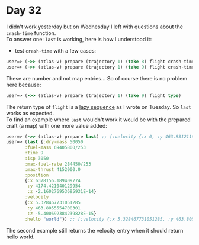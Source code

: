 # Day 32

I didn't work yesterday but on Wednesday I left with questions about the `crash-time` function.  
To answer one: `last` is working, here is how I understood it:
- test `crash-time` with a few cases:
``` clojure
user=> (->> (atlas-v) prepare (trajectory 1) (take 8) flight crash-time) ;; 7
user=> (->> (atlas-v) prepare (trajectory 1) (take 9) flight crash-time) ;; 8
```
These are number and not map entries... So of course there is no problem here because:
``` clojure
user=> (->> (atlas-v) prepare (trajectory 1) (take 9) flight type)
```
The return type of `flight` is a [lazy sequence](https://github.com/estellerostan/learning-clojure-in-public/blob/master/posts/2020-09-08.md#lazy-sequences) as I 
wrote on Tuesday.
So `last` works as expected.  
To find an example where `last` wouldn't work it would be with the prepared craft (a map) with one more value added:
``` clojure
user=> (->> (atlas-v) prepare last) ;; [:velocity {:x 0, :y 463.8312116386399, :z 0}]
user=> (last {:dry-mass 50050
       :fuel-mass 69405800/253
       :time 9
       :isp 3050
       :max-fuel-rate 284450/253
       :max-thrust 4152000.0
       :position
       {:x 6378156.189409774
        :y 4174.421040129954
        :z -2.160276953695931E-14}
       :velocity
       {:x 5.328467731051285
        :y 463.8055554700301
        :z -5.400692384239828E-15}
       :hello "world"}) ;; [:velocity {:x 5.328467731051285, :y 463.8055554700301, :z -5.400692384239828E-15}]
```
The second example still returns the velocity entry when it should return hello world. 
